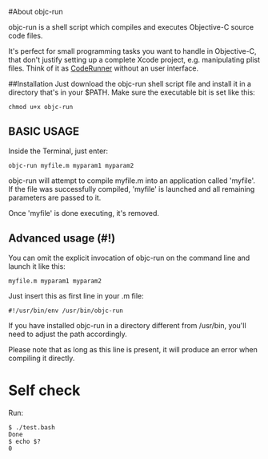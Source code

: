 #About objc-run

objc-run is a shell script which compiles and executes Objective-C source code files.

It's perfect for small programming tasks you want to handle in Objective-C, that don't justify setting up a complete Xcode project, e.g. manipulating plist files. Think of it as [CodeRunner](http://krillapps.com/coderunner/) without an user interface. 

##Installation
Just download the objc-run shell script file and install it in a directory that's in your $PATH. Make sure the executable bit is set like this:
	
	chmod u+x objc-run

## BASIC USAGE
Inside the Terminal, just enter:

	objc-run myfile.m myparam1 myparam2

objc-run will attempt to compile myfile.m into an application called 'myfile'. If the file was successfully compiled, 'myfile' is launched and all remaining parameters are passed to it.

Once 'myfile' is done executing, it's removed.

## Advanced usage (#!)

You can omit the explicit invocation of objc-run on the command line and launch it like this:

	myfile.m myparam1 myparam2


Just insert this as first line in your .m file:

	#!/usr/bin/env /usr/bin/objc-run
	
If you have installed objc-run in a directory different from /usr/bin, you'll need to adjust the path accordingly.

Please note that as long as this line is present, it will produce an error when compiling it directly.

# Self check
Run:

    $ ./test.bash
    Done
    $ echo $?
    0

